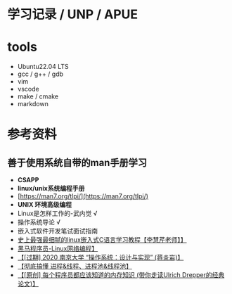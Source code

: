 <!--
 * @Author: yao fanghao
 * @Date: 2023-04-19 20:40:34
 * @LastEditTime: 2023-04-21 11:02:52
 * @LastEditors: yao fanghao
-->

# 学习记录 / UNP / APUE

# tools

* Ubuntu22.04 LTS
* gcc / g++ / gdb
* vim
* vscode
* make / cmake
* markdown

# 参考资料

## 善于使用系统自带的man手册学习

* **CSAPP**
* **linux/unix系统编程手册**
* [https://man7.org/tlpi/](https://man7.org/tlpi/)
* **UNIX 环境高级编程**
* Linux是怎样工作的-武内觉 √
* 操作系统导论 √
* 嵌入式软件开发笔试面试指南
* [史上最强最细腻的linux嵌入式C语言学习教程【李慧芹老师】】](https://www.bilibili.com/video/BV18p4y167Md/?share_source=copy_web&vd_source=85816208bdca2a40c310bef0b0d541b4)
* [黑马程序员-Linux网络编程】](https://www.bilibili.com/video/BV1iJ411S7UA/?share_source=copy_web&vd_source=85816208bdca2a40c310bef0b0d541b4)
* [【[过期] 2020 南京大学 “操作系统：设计与实现” (蒋炎岩)】](https://www.bilibili.com/video/BV1N741177F5/?share_source=copy_web&vd_source=85816208bdca2a40c310bef0b0d541b4)
* [【彻底搞懂 进程&线程、进程池&线程池】](https://www.bilibili.com/video/BV1V84y1Y77s/?share_source=copy_web&vd_source=85816208bdca2a40c310bef0b0d541b4)
* [【[原创] 每个程序员都应该知道的内存知识 (带你走读Ulrich Drepper的经典论文)】](https://www.bilibili.com/video/BV1Xy4y1b7SK/?share_source=copy_web&vd_source=85816208bdca2a40c310bef0b0d541b4)
